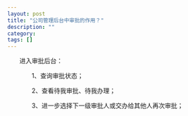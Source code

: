 ```yaml
---
layout: post
title: "公司管理后台中审批的作用？"
description: ""
category: 
tags: []
---
```

&#160; &#160; &#160; &#160;进入审批后台：

&#160; &#160; &#160; &#160;&#160; &#160; &#160; &#160;1、查询审批状态；

&#160; &#160; &#160; &#160;&#160; &#160; &#160; &#160;2、查看待我审批、待我办理；

&#160; &#160; &#160; &#160;&#160; &#160; &#160; &#160;3、进一步选择下一级审批人或交办给其他人再次审批；
